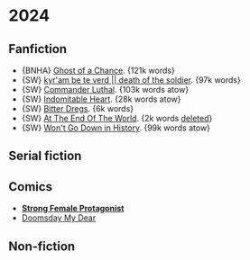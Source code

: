 # 2024

## Fanfiction

- {BNHA} [Ghost of a Chance](https://archiveofourown.org/works/51291601). {121k words}
- {SW} [kyr'am be te verd || death of the soldier](https://archiveofourown.org/works/48484750). {97k words}
- {SW} [Commander Luthal](https://archiveofourown.org/works/49048390). {103k words atow}
- {SW} [Indomitable Heart](https://archiveofourown.org/works/44379964). {28k words atow}
- {SW} [Bitter Dregs](https://archiveofourown.org/works/51893794). {6k words}
- {SW} [At The End Of The World](https://archiveofourown.org/works/45817360). {2k words [deleted](http://web.archive.org/web/20230317204817/https://archiveofourown.org/works/45817360)}
- {SW} [Won't Go Down in History](https://archiveofourown.org/works/51093841). {99k words atow}

## Serial fiction

## Comics

- **[Strong Female Protagonist](https://strongfemaleprotagonist.com/)**
- [Doomsday My Dear](https://doomsdaymydear.com/dmd/641)

## Non-fiction

